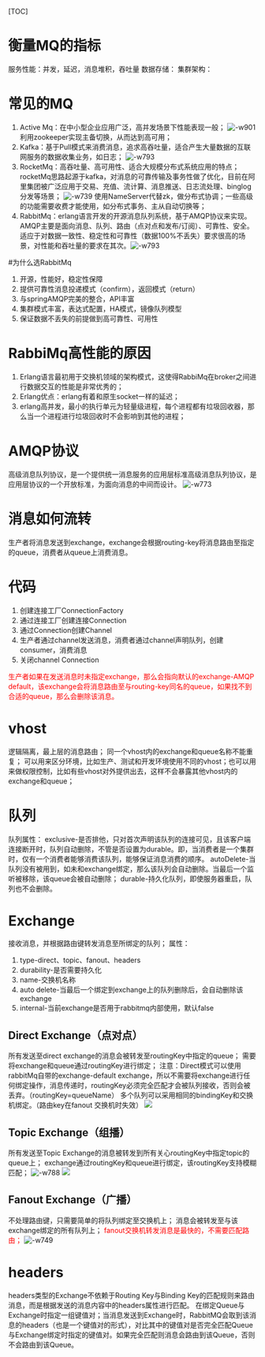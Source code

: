 [TOC]
# 衡量MQ的指标
服务性能：并发，延迟，消息堆积，吞吐量
数据存储：
集群架构：
# 常见的MQ
1. Active Mq：在中小型企业应用广泛，高并发场景下性能表现一般；
![-w901](media/15569504427531.jpg)
利用zookeeper实现主备切换，从而达到高可用；
2. Kafka：基于Pull模式来消费消息，追求高吞吐量，适合产生大量数据的互联网服务的数据收集业务，如日志；
   ![-w793](media/15569508142908.jpg)
3. RocketMq：高吞吐量、高可用性、适合大规模分布式系统应用的特点；rocketMq思路起源于kafka，对消息的可靠传输及事务性做了优化，目前在阿里集团被广泛应用于交易、充值、流计算、消息推送、日志流处理、binglog分发等场景；
![-w739](media/15569512523320.jpg)
使用NameServer代替zk，做分布式协调；一些高级的功能需要收费才能使用，如分布式事务、主从自动切换等；
4. RabbitMq：erlang语言开发的开源消息队列系统，基于AMQP协议来实现。AMQP主要是面向消息、队列、路由（点对点和发布/订阅）、可靠性、安全。适应于对数据一致性、稳定性和可靠性（数据100%不丢失）要求很高的场景，对性能和吞吐量的要求在其次。![-w793](media/15569532280590.jpg)

#为什么选RabbitMq
1. 开源，性能好，稳定性保障
2. 提供可靠性消息投递模式（confirm），返回模式（return）
3. 与springAMQP完美的整合，API丰富
4. 集群模式丰富，表达式配置，HA模式，镜像队列模型
5. 保证数据不丢失的前提做到高可靠性、可用性

# RabbiMq高性能的原因
1. Erlang语言最初用于交换机领域的架构模式，这使得RabbiMq在broker之间进行数据交互的性能是非常优秀的；
2. Erlang优点：erlang有着和原生socket一样的延迟；
3. erlang高并发，最小的执行单元为轻量级进程，每个进程都有垃圾回收器，那么当一个进程进行垃圾回收时不会影响到其他的进程；

# AMQP协议
高级消息队列协议，是一个提供统一消息服务的应用层标准高级消息队列协议，是应用层协议的一个开放标准，为面向消息的中间而设计。
![-w773](media/15569741432311.jpg)
# 消息如何流转
生产者将消息发送到exchange，exchange会根据routing-key将消息路由至指定的queue，消费者从queue上消费消息。
# 代码
1. 创建连接工厂ConnectionFactory
2. 通过连接工厂创建连接Connection
3. 通过Connection创建Channel
4. 生产者通过channel发送消息，消费者通过channel声明队列，创建consumer，消费消息
5. 关闭channel Connection

<font color="ff00">
生产者如果在发送消息时未指定exchange，那么会指向默认的exchange-AMQP default，该exchange会将消息路由至与routing-key同名的queue，如果找不到合适的queue，那么会删除该消息。</font>

# vhost
逻辑隔离，最上层的消息路由；
同一个vhost内的exchange和queue名称不能重复；
可以用来区分环境，比如生产、测试和开发环境使用不同的vhost；也可以用来做权限控制，比如有些vhost对外提供出去，这样不会暴露其他vhost内的exchange和queue；
# 队列
队列属性：
exclusive-是否排他，只对首次声明该队列的连接可见，且该客户端连接断开时，队列自动删除，不管是否设置为durable。即，当消费者是一个集群时，仅有一个消费者能够消费该队列，能够保证消息消费的顺序。
autoDelete-当队列没有被用到，如未和exchange绑定，那么该队列会自动删除。当最后一个监听被移除，该queue会被自动删除；
durable-持久化队列，即使服务器重启，队列也不会删除。

# Exchange
接收消息，并根据路由键转发消息至所绑定的队列；
属性：
1. type-direct、topic、fanout、headers
2. durability-是否需要持久化
3. name-交换机名称
4. auto delete-当最后一个绑定到exchange上的队列删除后，会自动删除该exchange
5. internal-当前exchange是否用于rabbitmq内部使用，默认false

## Direct Exchange（点对点）
所有发送至direct exchange的消息会被转发至routingKey中指定的queue；
需要将exchange和queue通过routingKey进行绑定；
注意：Direct模式可以使用rabbitMq自带的exchange-default exchange，所以不需要将exchange进行任何绑定操作，消息传递时，routingKey必须完全匹配才会被队列接收，否则会被丢弃。（routingKey=queueName）
多个队列可以采用相同的bindingKey和交换机绑定。（路由key在fanout 交换机时失效）
![](media/15633432343732.jpg)

## Topic Exchange（组播）
所有发送至Topic Exchange的消息被转发到所有关心routingKey中指定topic的queue上；
exchange通过routingKey和queue进行绑定，该routingKey支持模糊匹配；
![-w788](media/15576294167927.jpg)
![](media/15633432723168.jpg)

## Fanout Exchange（广播）
不处理路由键，只需要简单的将队列绑定至交换机上；
消息会被转发至与该exchange绑定的所有队列上；
<font color="ff00">fanout交换机转发消息是最快的，不需要匹配路由；</font>
![-w749](media/15576299039510.jpg)

# headers
headers类型的Exchange不依赖于Routing Key与Binding Key的匹配规则来路由消息，而是根据发送的消息内容中的headers属性进行匹配。
在绑定Queue与Exchange时指定一组键值对；当消息发送到Exchange时，RabbitMQ会取到该消息的headers（也是一个键值对的形式），对比其中的键值对是否完全匹配Queue与Exchange绑定时指定的键值对。如果完全匹配则消息会路由到该Queue，否则不会路由到该Queue。



